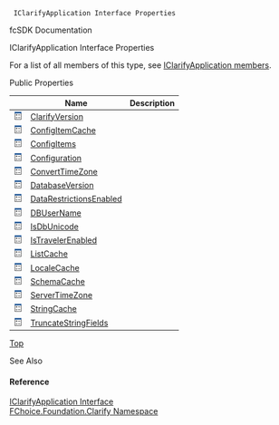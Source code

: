 ﻿     IClarifyApplication Interface Properties                                                   

fcSDK Documentation

IClarifyApplication Interface Properties

For a list of all members of this type, see [IClarifyApplication members](fcSDK~FChoice.Foundation.Clarify.IClarifyApplication_members.md).

Public Properties

|   | Name | Description |
| --- | --- | --- |
| ![ Property](dotnetimages/Property.png) | [ClarifyVersion](fcSDK~FChoice.Foundation.Clarify.IClarifyApplication~ClarifyVersion.md) |   |
| ![ Property](dotnetimages/Property.png) | [ConfigItemCache](fcSDK~FChoice.Foundation.Clarify.IClarifyApplication~ConfigItemCache.md) |   |
| ![ Property](dotnetimages/Property.png) | [ConfigItems](fcSDK~FChoice.Foundation.Clarify.IClarifyApplication~ConfigItems.md) |   |
| ![ Property](dotnetimages/Property.png) | [Configuration](fcSDK~FChoice.Foundation.Clarify.IClarifyApplication~Configuration.md) |   |
| ![ Property](dotnetimages/Property.png) | [ConvertTimeZone](fcSDK~FChoice.Foundation.Clarify.IClarifyApplication~ConvertTimeZone.md) |   |
| ![ Property](dotnetimages/Property.png) | [DatabaseVersion](fcSDK~FChoice.Foundation.Clarify.IClarifyApplication~DatabaseVersion.md) |   |
| ![ Property](dotnetimages/Property.png) | [DataRestrictionsEnabled](fcSDK~FChoice.Foundation.Clarify.IClarifyApplication~DataRestrictionsEnabled.md) |   |
| ![ Property](dotnetimages/Property.png) | [DBUserName](fcSDK~FChoice.Foundation.Clarify.IClarifyApplication~DBUserName.md) |   |
| ![ Property](dotnetimages/Property.png) | [IsDbUnicode](fcSDK~FChoice.Foundation.Clarify.IClarifyApplication~IsDbUnicode.md) |   |
| ![ Property](dotnetimages/Property.png) | [IsTravelerEnabled](fcSDK~FChoice.Foundation.Clarify.IClarifyApplication~IsTravelerEnabled.md) |   |
| ![ Property](dotnetimages/Property.png) | [ListCache](fcSDK~FChoice.Foundation.Clarify.IClarifyApplication~ListCache.md) |   |
| ![ Property](dotnetimages/Property.png) | [LocaleCache](fcSDK~FChoice.Foundation.Clarify.IClarifyApplication~LocaleCache.md) |   |
| ![ Property](dotnetimages/Property.png) | [SchemaCache](fcSDK~FChoice.Foundation.Clarify.IClarifyApplication~SchemaCache.md) |   |
| ![ Property](dotnetimages/Property.png) | [ServerTimeZone](fcSDK~FChoice.Foundation.Clarify.IClarifyApplication~ServerTimeZone.md) |   |
| ![ Property](dotnetimages/Property.png) | [StringCache](fcSDK~FChoice.Foundation.Clarify.IClarifyApplication~StringCache.md) |   |
| ![ Property](dotnetimages/Property.png) | [TruncateStringFields](fcSDK~FChoice.Foundation.Clarify.IClarifyApplication~TruncateStringFields.md) |   |

[Top](#top)

See Also

#### Reference

[IClarifyApplication Interface](fcSDK~FChoice.Foundation.Clarify.IClarifyApplication.md)  
[FChoice.Foundation.Clarify Namespace](fcSDK~FChoice.Foundation.Clarify_namespace.md)